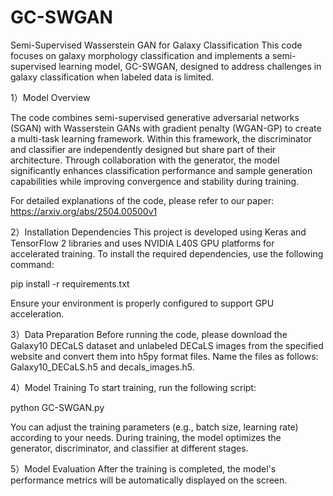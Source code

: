# GC-SWGAN
Semi-Supervised Wasserstein GAN for Galaxy Classification
This code focuses on galaxy morphology classification and implements a semi-supervised learning model, GC-SWGAN, designed to address challenges in galaxy classification when labeled data is limited.

1）Model Overview

The code combines semi-supervised generative adversarial networks (SGAN) with Wasserstein GANs with gradient penalty (WGAN-GP) to create a multi-task learning framework. Within this framework, the discriminator and classifier are independently designed but share part of their architecture. Through collaboration with the generator, the model significantly enhances classification performance and sample generation capabilities while improving convergence and stability during training.

For detailed explanations of the code, please refer to our paper: https://arxiv.org/abs/2504.00500v1

2）Installation Dependencies
This project is developed using Keras and TensorFlow 2 libraries and uses NVIDIA L40S GPU platforms for accelerated training. To install the required dependencies, use the following command:

pip install -r requirements.txt  

Ensure your environment is properly configured to support GPU acceleration.

3）Data Preparation
Before running the code, please download the Galaxy10 DECaLS dataset and unlabeled DECaLS images from the specified website and convert them into h5py format files. Name the files as follows: Galaxy10_DECaLS.h5 and decals_images.h5.

4）Model Training
To start training, run the following script:

python GC-SWGAN.py  

You can adjust the training parameters (e.g., batch size, learning rate) according to your needs. During training, the model optimizes the generator, discriminator, and classifier at different stages.

5）Model Evaluation
After the training is completed, the model's performance metrics will be automatically displayed on the screen.

